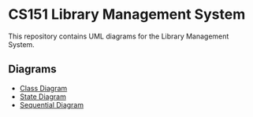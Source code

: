 # CS151 Library Management System

This repository contains UML diagrams for the Library Management System.

## Diagrams

- [Class Diagram](class-diagram.pdf)
- [State Diagram](state-diagram.pdf)
- [Sequential Diagram](sequential-diagram.pdf)
